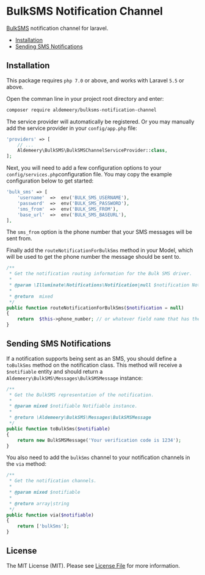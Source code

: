 
# BulkSMS Notification Channel
[BulkSMS](https://www.bulksms.com/) notification channel for laravel.

* [Installation](#installation)
* [Sending SMS Notifications](#sending-sms-notifications)

## Installation
This package requires `php 7.0` or above, and works with Laravel `5.5` or above.

Open the comman line in your project root directory and enter:
```bash
composer require aldemeery/bulksms-notification-channel
```

The service provider will automatically be registered. Or you may manually add the service provider in your `config/app.php` file:

```php
'providers' => [
    // ...
    Aldemeery\BulkSMS\BulkSMSChannelServiceProvider::class,
];
```
Next, you will need to add a few configuration options to your  `config/services.php`configuration file. You may copy the example configuration below to get started:

```php
'bulk_sms' => [
    'username'  =>  env('BULK_SMS_USERNAME'),
    'password'  =>  env('BULK_SMS_PASSWORD'),
    'sms_from'  =>  env('BULK_SMS_FROM'),
    'base_url'  =>  env('BULK_SMS_BASEURL'),
],
```
The  `sms_from`  option is the phone number that your SMS messages will be sent from.

Finally add the `routeNotificationForBulkSms` method in your Model, which will be used to get the phone number the message should be sent to.

```php
/**
 * Get the notification routing information for the Bulk SMS driver.
 *
 * @param \Illuminate\Notifications\Notification|null $notification Notification instance.
 *
 * @return  mixed
 */
public function routeNotificationForBulkSms($notification = null)
{
	return  $this->phone_number; // or whatever field name that has the phone number.
}
```

## Sending SMS Notifications

If a notification supports being sent as an SMS, you should define a  `toBulkSms`  method on the notification class. This method will receive a  `$notifiable`  entity and should return a  `Aldemeery\BulkSMS\Messages\BulkSMSMessage`  instance:

```php
/**
 * Get the BulkSMS representation of the notification.
 *
 * @param mixed $notifiable Notifiable instance.
 *
 * @return \Aldemeery\BulkSMS\Messages\BulkSMSMessage
 */
public function toBulkSms($notifiable)
{
	return new BulkSMSMessage('Your verification code is 1234');
}
```
You also need to add the `bulkSms` channel to your notification channels in the `via` method:

```php
/**
 * Get the notification channels.
 *
 * @param mixed $notifiable
 *
 * @return array|string
 */
public function via($notifiable)
{
	return ['bulkSms'];
}
```

## License

The MIT License (MIT). Please see [License File](LICENSE) for more information.
